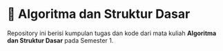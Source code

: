 # 🧮 Algoritma dan Struktur Dasar

Repository ini berisi kumpulan tugas dan kode dari mata kuliah **Algoritma dan Struktur Dasar** pada Semester 1. 
